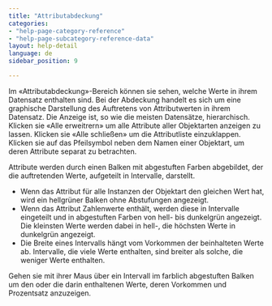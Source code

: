 ```yaml
---
title: "Attributabdeckung"
categories:
- "help-page-category-reference"
- "help-page-subcategory-reference-data"
layout: help-detail
language: de
sidebar_position: 9

---
```


Im &laquo;Attributabdeckung&raquo;-Bereich können sie sehen, welche Werte in ihrem Datensatz enthalten sind. Bei der Abdeckung handelt es sich um eine graphische Darstellung des Auftretens von Attributwerten in ihrem Datensatz. Die Anzeige ist, so wie die meisten Datensätze, hierarchisch. Klicken sie &laquo;Alle erweitrern&raquo; um alle Attribute aller Objektarten anzeigen zu lassen. Klicken sie &laquo;Alle schließen&raquo; um die Attributliste einzuklappen. Klicken sie auf das Pfeilsymbol neben dem Namen einer Objektart, um deren Attribute separat zu betrachten.

Attribute werden durch einen Balken mit abgestuften Farben abgebildet, der die auftretenden Werte, aufgeteilt in Intervalle, darstellt.

  * Wenn das Attribut für alle Instanzen der Objektart den gleichen Wert hat, wird ein hellgrüner Balken ohne Abstufungen angezeigt.
  * Wenn das Attribut Zahlenwerte enthält, werden diese in Intervalle eingeteilt und in abgestuften Farben von hell- bis dunkelgrün angezeigt. Die kleinsten Werte werden dabei in hell-, die höchsten Werte in dunkelgrün angezeigt.
  * Die Breite eines Intervalls hängt vom Vorkommen der beinhalteten Werte ab. Intervalle, die viele Werte enthalten, sind breiter als solche, die weniger Werte enthalten.

Gehen sie mit ihrer Maus über ein Intervall im farblich abgestuften Balken um den oder die darin enthaltenen Werte, deren Vorkommen und Prozentsatz anzuzeigen.

